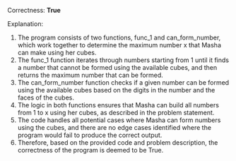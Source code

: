 Correctness: **True**

Explanation: 
1. The program consists of two functions, func_1 and can_form_number, which work together to determine the maximum number x that Masha can make using her cubes.
2. The func_1 function iterates through numbers starting from 1 until it finds a number that cannot be formed using the available cubes, and then returns the maximum number that can be formed.
3. The can_form_number function checks if a given number can be formed using the available cubes based on the digits in the number and the faces of the cubes.
4. The logic in both functions ensures that Masha can build all numbers from 1 to x using her cubes, as described in the problem statement.
5. The code handles all potential cases where Masha can form numbers using the cubes, and there are no edge cases identified where the program would fail to produce the correct output.
6. Therefore, based on the provided code and problem description, the correctness of the program is deemed to be True.